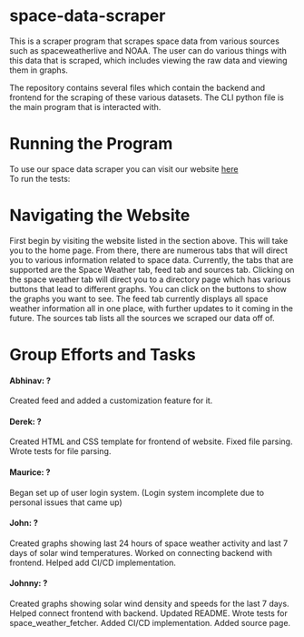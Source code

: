 # space-data-scraper
This is a scraper program that scrapes space data from various sources
such as spaceweatherlive and NOAA. The user can do various things with this data that
is scraped, which includes viewing the raw data and viewing them in graphs.

The repository contains several files which contain the backend and frontend for the scraping of these various 
datasets. The CLI python file is the main program that is interacted with.
# Running the Program
To use our space data scraper you can visit our website <a href = "http://96.255.219.52/">here</a>
<br>
To run the tests:

# Navigating the Website
First begin by visiting the website listed in the section above. This will take you to the home page.
From there, there are numerous tabs that will direct you to various information related to space data.
Currently, the tabs that are supported are the Space Weather tab, feed tab and sources tab. Clicking 
on the space weather tab will direct you to a directory page which has various buttons that lead to different
graphs. You can click on the buttons to show the graphs you want to see. The feed tab currently
displays all space weather information all in one place, with further updates to it coming in the future.
The sources tab lists all the sources we scraped our data off of. 

# Group Efforts and Tasks

#### Abhinav: ?
Created feed and added a customization feature for it.
#### Derek: ?
Created HTML and CSS template for frontend of website. Fixed file parsing. Wrote tests for file parsing.
#### Maurice: ?
Began set up of user login system. (Login system incomplete due to personal issues that came up)
#### John: ?
Created graphs showing last 24 hours of space weather activity and last 7 days of solar wind temperatures. Worked on connecting
backend with frontend. Helped add CI/CD implementation.
#### Johnny: ?
Created graphs showing solar wind density and speeds for the last 7 days. Helped connect frontend with backend. Updated README.
Wrote tests for space_weather_fetcher. Added CI/CD implementation. Added source page.


